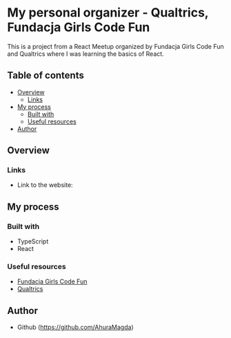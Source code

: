 # My personal organizer - Qualtrics, Fundacja Girls Code Fun
This is a project from a React Meetup organized by Fundacja Girls Code Fun and Qualtrics where I was learning the basics of React.

## Table of contents
- [Overview](#overview)
  - [Links](#links)
- [My process](#my-process)
  - [Built with](#built-with)
  - [Useful resources](#useful-resources)
- [Author](#author)


## Overview
### Links
- Link to the website: []()

## My process
### Built with
- TypeScript
- React

### Useful resources
- [Fundacja Girls Code Fun](https://girlscodefun.pl/)
- [Qualtrics](https://www.qualtrics.com/)

## Author
- Github (https://github.com/AhuraMagda)

